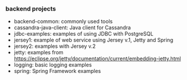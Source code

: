 ### backend projects

* backend-common: commonly used tools
* cassandra-java-client: Java client for Cassandra
* jdbc-examples: examples of using JDBC with PostgreSQL  
* jersey1: example of web service using Jersey v.1, Jetty and Spring
* jersey2: examples with Jersey v.2
* jetty: examples from https://eclipse.org/jetty/documentation/current/embedding-jetty.html  
* logging: basic logging examples
* spring: Spring Framework examples
